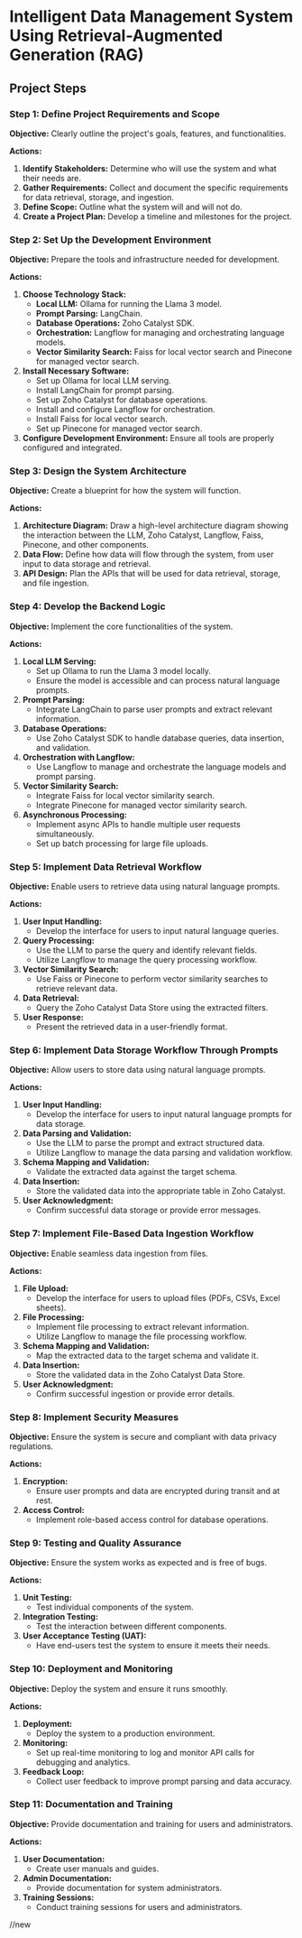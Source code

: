 # Intelligent Data Management System Using Retrieval-Augmented Generation (RAG)

## Project Steps

### Step 1: Define Project Requirements and Scope

**Objective:** Clearly outline the project's goals, features, and functionalities.

**Actions:**
1. **Identify Stakeholders:** Determine who will use the system and what their needs are.
2. **Gather Requirements:** Collect and document the specific requirements for data retrieval, storage, and ingestion.
3. **Define Scope:** Outline what the system will and will not do.
4. **Create a Project Plan:** Develop a timeline and milestones for the project.

### Step 2: Set Up the Development Environment

**Objective:** Prepare the tools and infrastructure needed for development.

**Actions:**
1. **Choose Technology Stack:**
   - **Local LLM:** Ollama for running the Llama 3 model.
   - **Prompt Parsing:** LangChain.
   - **Database Operations:** Zoho Catalyst SDK.
   - **Orchestration:** Langflow for managing and orchestrating language models.
   - **Vector Similarity Search:** Faiss for local vector search and Pinecone for managed vector search.
2. **Install Necessary Software:**
   - Set up Ollama for local LLM serving.
   - Install LangChain for prompt parsing.
   - Set up Zoho Catalyst for database operations.
   - Install and configure Langflow for orchestration.
   - Install Faiss for local vector search.
   - Set up Pinecone for managed vector search.
3. **Configure Development Environment:** Ensure all tools are properly configured and integrated.

### Step 3: Design the System Architecture

**Objective:** Create a blueprint for how the system will function.

**Actions:**
1. **Architecture Diagram:** Draw a high-level architecture diagram showing the interaction between the LLM, Zoho Catalyst, Langflow, Faiss, Pinecone, and other components.
2. **Data Flow:** Define how data will flow through the system, from user input to data storage and retrieval.
3. **API Design:** Plan the APIs that will be used for data retrieval, storage, and file ingestion.

### Step 4: Develop the Backend Logic

**Objective:** Implement the core functionalities of the system.

**Actions:**
1. **Local LLM Serving:**
   - Set up Ollama to run the Llama 3 model locally.
   - Ensure the model is accessible and can process natural language prompts.
2. **Prompt Parsing:**
   - Integrate LangChain to parse user prompts and extract relevant information.
3. **Database Operations:**
   - Use Zoho Catalyst SDK to handle database queries, data insertion, and validation.
4. **Orchestration with Langflow:**
   - Use Langflow to manage and orchestrate the language models and prompt parsing.
5. **Vector Similarity Search:**
   - Integrate Faiss for local vector similarity search.
   - Integrate Pinecone for managed vector similarity search.
6. **Asynchronous Processing:**
   - Implement async APIs to handle multiple user requests simultaneously.
   - Set up batch processing for large file uploads.

### Step 5: Implement Data Retrieval Workflow

**Objective:** Enable users to retrieve data using natural language prompts.

**Actions:**
1. **User Input Handling:**
   - Develop the interface for users to input natural language queries.
2. **Query Processing:**
   - Use the LLM to parse the query and identify relevant fields.
   - Utilize Langflow to manage the query processing workflow.
3. **Vector Similarity Search:**
   - Use Faiss or Pinecone to perform vector similarity searches to retrieve relevant data.
4. **Data Retrieval:**
   - Query the Zoho Catalyst Data Store using the extracted filters.
5. **User Response:**
   - Present the retrieved data in a user-friendly format.

### Step 6: Implement Data Storage Workflow Through Prompts

**Objective:** Allow users to store data using natural language prompts.

**Actions:**
1. **User Input Handling:**
   - Develop the interface for users to input natural language prompts for data storage.
2. **Data Parsing and Validation:**
   - Use the LLM to parse the prompt and extract structured data.
   - Utilize Langflow to manage the data parsing and validation workflow.
3. **Schema Mapping and Validation:**
   - Validate the extracted data against the target schema.
4. **Data Insertion:**
   - Store the validated data into the appropriate table in Zoho Catalyst.
5. **User Acknowledgment:**
   - Confirm successful data storage or provide error messages.

### Step 7: Implement File-Based Data Ingestion Workflow

**Objective:** Enable seamless data ingestion from files.

**Actions:**
1. **File Upload:**
   - Develop the interface for users to upload files (PDFs, CSVs, Excel sheets).
2. **File Processing:**
   - Implement file processing to extract relevant information.
   - Utilize Langflow to manage the file processing workflow.
3. **Schema Mapping and Validation:**
   - Map the extracted data to the target schema and validate it.
4. **Data Insertion:**
   - Store the validated data in the Zoho Catalyst Data Store.
5. **User Acknowledgment:**
   - Confirm successful ingestion or provide error details.

### Step 8: Implement Security Measures

**Objective:** Ensure the system is secure and compliant with data privacy regulations.

**Actions:**
1. **Encryption:**
   - Ensure user prompts and data are encrypted during transit and at rest.
2. **Access Control:**
   - Implement role-based access control for database operations.

### Step 9: Testing and Quality Assurance

**Objective:** Ensure the system works as expected and is free of bugs.

**Actions:**
1. **Unit Testing:**
   - Test individual components of the system.
2. **Integration Testing:**
   - Test the interaction between different components.
3. **User Acceptance Testing (UAT):**
   - Have end-users test the system to ensure it meets their needs.

### Step 10: Deployment and Monitoring

**Objective:** Deploy the system and ensure it runs smoothly.

**Actions:**
1. **Deployment:**
   - Deploy the system to a production environment.
2. **Monitoring:**
   - Set up real-time monitoring to log and monitor API calls for debugging and analytics.
3. **Feedback Loop:**
   - Collect user feedback to improve prompt parsing and data accuracy.

### Step 11: Documentation and Training

**Objective:** Provide documentation and training for users and administrators.

**Actions:**
1. **User Documentation:**
   - Create user manuals and guides.
2. **Admin Documentation:**
   - Provide documentation for system administrators.
3. **Training Sessions:**
   - Conduct training sessions for users and administrators.


//new